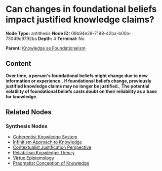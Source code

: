 # Can changes in foundational beliefs impact justified knowledge claims?

**Node Type:** antithesis
**Node ID:** 08b94e29-7198-42ba-b00a-73049c9792ba
**Depth:** 4
**Terminal:** No

**Parent:** [Knowledge as Foundationalism](knowledge-as-foundationalism-synthesis-151d9a99-e7a2-4f5a-9abc-2287050d4166.md)

## Content

**Over time, a person's foundational beliefs might change due to new information or experience.**, **If foundational beliefs change, previously justified knowledge claims may no longer be justified.**, **The potential volatility of foundational beliefs casts doubt on their reliability as a base for knowledge.**

## Related Nodes

### Synthesis Nodes

- [Coherentist Knowledge System](coherentist-knowledge-system-synthesis-c86c2f3a-90dd-42b2-bea7-b8a001f603f3.md)
- [Infinitism Approach to Knowledge](infinitism-approach-to-knowledge-synthesis-321e596b-40ca-4593-b5f6-275b9b44337f.md)
- [Contextualist Justification Perspective](contextualist-justification-perspective-synthesis-2747260a-d7ff-4603-bf2e-428e8b6da134.md)
- [Reliabilism Knowledge Theory](reliabilism-knowledge-theory-synthesis-1e791aec-94b6-40ae-8a08-f999ffac5d3f.md)
- [Virtue Epistemology](virtue-epistemology-synthesis-1455b409-3639-4f5b-9a21-ddecd6b38db4.md)
- [Pragmatist Conception of Knowledge](pragmatist-conception-of-knowledge-synthesis-6d916dbd-596c-4767-8495-873a0a71563c.md)
